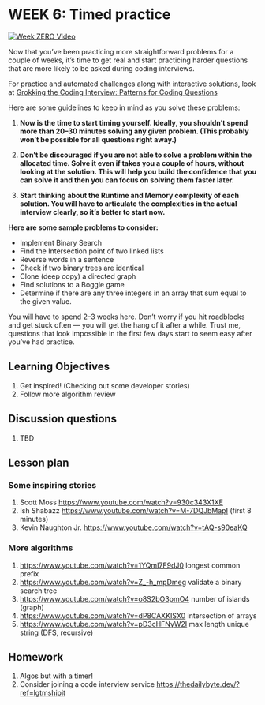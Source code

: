 # WEEK 6: Timed practice

[![Week ZERO Video](https://img.youtube.com/vi/oti89gTJjak/0.jpg)](https://www.youtube.com/watch?v=oti89gTJjak)

Now that you’ve been practicing more straightforward problems for a couple of weeks, it’s time to get real and start practicing harder questions that are more likely to be asked during coding interviews.

For practice and automated challenges along with interactive solutions, look at [Grokking the Coding Interview: Patterns for Coding Questions](https://www.educative.io/collection/5668639101419520/5671464854355968)

Here are some guidelines to keep in mind as you solve these problems:

1. **Now is the time to start timing yourself. Ideally, you shouldn’t spend more than 20–30 minutes solving any given problem. (This probably won’t be possible for all questions right away.)**

1. **Don’t be discouraged if you are not able to solve a problem within the allocated time. Solve it even if takes you a couple of hours, without looking at the solution. This will help you build the confidence that you can solve it and then you can focus on solving them faster later.**

1. **Start thinking about the Runtime and Memory complexity of each solution. You will have to articulate the complexities in the actual interview clearly, so it’s better to start now.**

**Here are some sample problems to consider:**

- Implement Binary Search
- Find the Intersection point of two linked lists
- Reverse words in a sentence
- Check if two binary trees are identical
- Clone (deep copy) a directed graph
- Find solutions to a Boggle game
- Determine if there are any three integers in an array that sum equal to the given value.

You will have to spend 2–3 weeks here. Don’t worry if you hit roadblocks and get stuck often — you will get the hang of it after a while. Trust me, questions that look impossible in the first few days start to seem easy after you’ve had practice.

## Learning Objectives

1. Get inspired! (Checking out some developer stories)
1. Follow more algorithm review

## Discussion questions

1. TBD

## Lesson plan

### Some inspiring stories

1. Scott Moss <https://www.youtube.com/watch?v=930c343X1XE>
1. Ish Shabazz <https://www.youtube.com/watch?v=M-7DQJbMapI> (first 8 minutes)
1. Kevin Naughton Jr. <https://www.youtube.com/watch?v=tAQ-s90eaKQ>

### More algorithms

1. <https://www.youtube.com/watch?v=1YQmI7F9dJ0> longest common prefix
1. <https://www.youtube.com/watch?v=Z_-h_mpDmeg> validate a binary search tree
1. <https://www.youtube.com/watch?v=o8S2bO3pmO4> number of islands (graph)
1. <https://www.youtube.com/watch?v=dP8CAXKISX0> intersection of arrays
1. <https://www.youtube.com/watch?v=pD3cHFNyW2I> max length unique string (DFS, recursive)

## Homework

1. Algos but with a timer!
1. Consider joining a code interview service <https://thedailybyte.dev/?ref=lgtmshipit>
